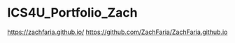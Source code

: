 # ICS4U_Portfolio_Zach
https://zachfaria.github.io/
https://github.com/ZachFaria/ZachFaria.github.io
